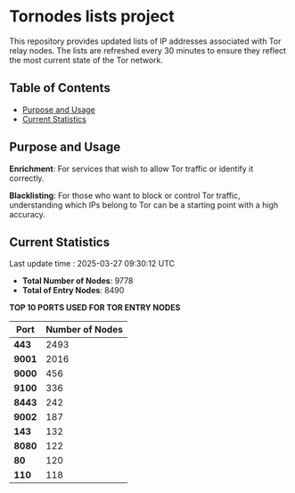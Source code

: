 # Tornodes lists project

This repository provides updated lists of IP addresses associated with Tor relay nodes. The lists are refreshed every 30 minutes to ensure they reflect the most current state of the Tor network.

## Table of Contents

- [Purpose and Usage](#purpose-and-usage)
- [Current Statistics](#current-statistics)


## Purpose and Usage

**Enrichment**: For services that wish to allow Tor traffic or identify it correctly.

**Blacklisting**: For those who want to block or control Tor traffic, understanding which IPs belong to Tor can be a starting point with a high accuracy.

## Current Statistics

Last update time : 2025-03-27 09:30:12 UTC

- **Total Number of Nodes**: 9778
- **Total of Entry Nodes**: 8490

**TOP 10 PORTS USED FOR TOR ENTRY NODES**

| **Port** | **Number of Nodes** |
|------|-----------------|
| **443**   | 2493  |
| **9001**   | 2016  |
| **9000**   | 456  |
| **9100**   | 336  |
| **8443**   | 242  |
| **9002**   | 187  |
| **143**   | 132  |
| **8080**   | 122  |
| **80**   | 120  |
| **110**   | 118  |

